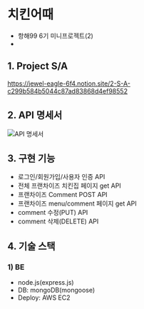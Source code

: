 # 치킨어때
- 항해99 6기 미니프로젝트(2)
- 
## 1. Project S/A
https://jewel-eagle-6f4.notion.site/2-S-A-c299b584b5044c87ad83868d4ef98552

## 2. API 명세서
![API 명세서](https://user-images.githubusercontent.com/49478770/163355887-c1acd3e6-fad7-4c9d-84b0-ac8eccef11ca.PNG)

## 3. 구현 기능
- 로그인/회원가입/사용자 인증 API
- 전체 프랜차이즈 치킨집 페이지 get API
- 프랜차이즈 Comment POST API
- 프랜차이즈 menu/comment 페이지 get API
- comment 수정(PUT) API
- comment 삭제(DELETE) API

## 4. 기술 스택
### 1) BE
- node.js(express.js)
- DB: mongoDB(mongoose)
- Deploy: AWS EC2
